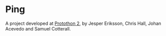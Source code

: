# Ping

A project developed at [Protothon 2](http://protothon.com/events/webrtc/), by Jesper Eriksson, Chris Hall, Johan Acevedo and Samuel Cotterall.